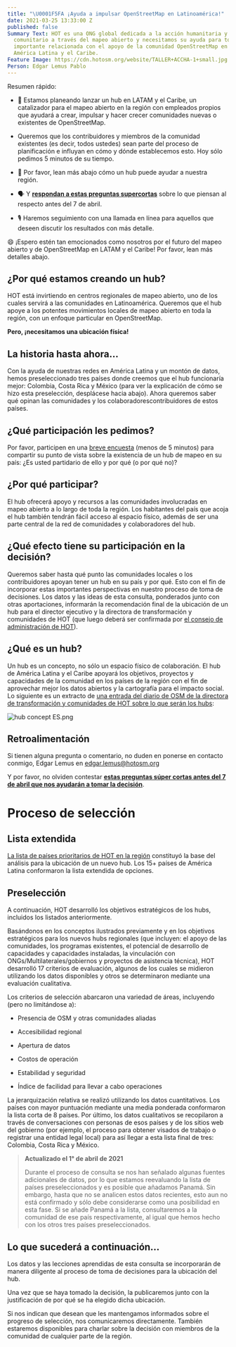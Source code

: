 ```yaml
---
title: "\U0001F5FA ¡Ayuda a impulsar OpenStreetMap en Latinoamérica!"
date: 2021-03-25 13:33:00 Z
published: false
Summary Text: HOT es una ONG global dedicada a la acción humanitaria y el desarrollo
  comunitario a través del mapeo abierto y necesitamos su ayuda para tomar una decisión
  importante relacionada con el apoyo de la comunidad OpenStreetMap en la región de
  América Latina y el Caribe.
Feature Image: https://cdn.hotosm.org/website/TALLER+ACCHA-1+small.jpg
Person: Edgar Lemus Pablo
---
```


Resumen rápido:

* 🚀 Estamos planeando lanzar un hub en LATAM y el Caribe, un catalizador para el mapeo abierto en la región con empleados propios que ayudará a crear, impulsar y hacer crecer comunidades nuevas o existentes de OpenStreetMap.

* Queremos que los contribuidores y miembros de la comunidad existentes (es decir, todos ustedes) sean parte del proceso de planificación e influyan en cómo y dónde establecemos esto. Hoy sólo pedimos 5 minutos de su tiempo.

* 📖 Por favor, lean más abajo cómo un hub puede ayudar a nuestra región.

* 🗣 Y **[respondan a estas preguntas supercortas](https://forms.gle/K6Tg3ZNpHkjvwn528)** sobre lo que piensan al respecto antes del 7 de abril.

* 🎙 Haremos seguimiento con una llamada en línea para aquellos que deseen discutir los resultados con más detalle.

😄 ¡Espero estén tan emocionados como nosotros por el futuro del mapeo abierto y de OpenStreetMap en LATAM y el Caribe! Por favor, lean más detalles abajo.

## ¿Por qué estamos creando un hub?

HOT está invirtiendo en centros regionales de mapeo abierto, uno de los cuales servirá a las comunidades en Latinoamérica. Queremos que el hub apoye a los potentes movimientos locales de mapeo abierto en toda la región, con un enfoque particular en OpenStreetMap.

**Pero, ¡necesitamos una ubicación física!**

## La historia hasta ahora...

Con la ayuda de nuestras redes en América Latina y un montón de datos, hemos preseleccionado tres países donde creemos que el hub funcionaría mejor: Colombia, Costa Rica y México (para ver la explicación de cómo se hizo esta preselección, desplácese hacia abajo). Ahora queremos saber qué opinan las comunidades y los colaboradorescontribuidores de estos países.

## ¿Qué participación les pedimos?

Por favor, participen en una [breve encuesta](https://forms.gle/K6Tg3ZNpHkjvwn528) (menos de 5 minutos) para compartir su punto de vista sobre la existencia de un hub de mapeo en su país: ¿Es usted partidario de ello y por qué (o por qué no)?

## ¿Por qué participar?

El hub ofrecerá apoyo y recursos a las comunidades involucradas en mapeo abierto a lo largo de toda la región. Los habitantes del país que acoja el hub también tendrán fácil acceso al espacio físico, además de ser una parte central de la red de comunidades y colaboradores del hub.

## ¿Qué efecto tiene su participación en la decisión?

Queremos saber hasta qué punto las comunidades locales o los contribuidores apoyan tener un hub en su país y por qué. Esto con el fin de incorporar estas importantes perspectivas en nuestro proceso de toma de decisiones. Los datos y las ideas de esta consulta, ponderados junto con otras aportaciones, informarán la recomendación final de la ubicación de un hub para el director ejecutivo y la directora de transformación y comunidades de HOT (que luego deberá ser confirmada por [el consejo de administración de HOT](https://www.hotosm.org/board)).

## ¿Qué es un hub?

Un hub es un concepto, no sólo un espacio físico de colaboración. El hub de América Latina y el Caribe apoyará los objetivos, proyectos y capacidades de la comunidad en los países de la región con el fin de aprovechar mejor los datos abiertos y la cartografía para el impacto social. Lo siguiente es un extracto de [una entrada del diario de OSM de la directora de transformación y comunidades de HOT sobre lo que serán los hubs](https://www.openstreetmap.org/user/RebeccaF/diary/396229):

![hub concept ES.png](https://cdn.hotosm.org/website/hub+concept+ES.png)

## Retroalimentación

Si tienen alguna pregunta o comentario, no duden en ponerse en contacto conmigo, Edgar Lemus en [edgar.lemus@hotosm.org](mailto:edgar.lemus@hotosm.org)

Y por favor, no olviden contestar **[estas preguntas súper cortas antes del 7 de abril que nos ayudarán a tomar la decisión](https://forms.gle/K6Tg3ZNpHkjvwn528)**.

# Proceso de selección

## Lista extendida

[La lista de países prioritarios de HOT en la región](https://www.hotosm.org/updates/cuatro-regiones-cinco-anos-94-paises-mil-millones-de-personas/) constituyó la base del análisis para la ubicación de un nuevo hub. Los 15\+ países de América Latina conformaron la lista extendida de opciones.

## Preselección

A continuación, HOT desarrolló los objetivos estratégicos de los hubs, incluidos los listados anteriormente.

Basándonos en los conceptos ilustrados previamente y en los objetivos estratégicos para los nuevos hubs regionales (que incluyen: el apoyo de las comunidades, los programas existentes, el potencial de desarrollo de capacidades y capacidades instaladas, la vinculación con ONGs/Multilaterales/gobiernos y proyectos de asistencia técnica), HOT desarrolló 17 criterios de evaluación, algunos de los cuales se midieron utilizando los datos disponibles y otros se determinaron mediante una evaluación cualitativa.

Los criterios de selección abarcaron una variedad de áreas, incluyendo (pero no limitándose a):

* Presencia de OSM y otras comunidades aliadas

* Accesibilidad regional

* Apertura de datos

* Costos de operación

* Estabilidad y seguridad

* Índice de facilidad para llevar a cabo operaciones

La jerarquización relativa se realizó utilizando los datos cuantitativos. Los países con mayor puntuación mediante una media ponderada conformaron la lista corta de 8 países. Por último, los datos cualitativos se recopilaron a través de conversaciones con personas de esos países y de los sitios web del gobierno (por ejemplo, el proceso para obtener visados de trabajo o registrar una entidad legal local) para así llegar a esta lista final de tres: Colombia, Costa Rica y México.

> **Actualizado el 1° de abril de 2021**
>
> Durante el proceso de consulta se nos han señalado algunas fuentes adicionales de datos, por lo que estamos reevaluando la lista de países preseleccionados y es posible que añadamos Panamá. Sin embargo, hasta que no se analicen estos datos recientes, esto aun no está confirmado y sólo debe considerarse como una posibilidad en esta fase. Si se añade Panamá a la lista, consultaremos a la comunidad de ese país respectivamente, al igual que hemos hecho con los otros tres países preseleccionados.

## Lo que sucederá a continuación...

Los datos y las lecciones aprendidas de esta consulta se incorporarán de manera diligente al proceso de toma de decisiones para la ubicación del hub.

Una vez que se haya tomado la decisión, la publicaremos junto con la justificación de por qué se ha elegido dicha ubicación.

Si nos indican que desean que les mantengamos informados sobre el progreso de selección, nos comunicaremos directamente. También estaremos disponibles para charlar sobre la decisión con miembros de la comunidad de cualquier parte de la región.